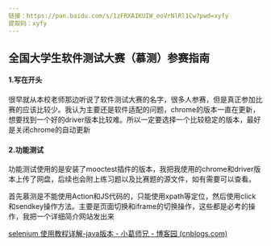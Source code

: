 ```yaml
---
链接：https://pan.baidu.com/s/1zFRXAIKUIW_eoVrNlRl1Cw?pwd=xyfy 
提取码：xyfy
---
```


## 全国大学生软件测试大赛（慕测）参赛指南

#### 1.写在开头

很早就从本校老师那边听说了软件测试大赛的名字，很多人参赛，但是真正参加比赛的应该比较少。我认为主要还是软件适配的问题，chrome的版本一直在更新，想要找到一个好的driver版本比较难。所以一定要选择一个比较稳定的版本，最好是关闭chrome的自动更新

#### 2.功能测试

功能测试使用的是安装了mooctest插件的版本，我把我使用的chrome和driver版本上传了网盘，后续也会附上练习题以及比赛题的源文件，如有需要可以查看。

首先慕测是不能使用Action和JS代码的，只能使用xpath等定位，然后使用click和sendkey操作方法。主要是页面切换和iframe的切换操作，这些都是必考的操作，我把一个详细简介网站发出来

[selenium 使用教程详解-java版本 - 小葛师兄 - 博客园 (cnblogs.com)](https://www.cnblogs.com/tester-ggf/p/12602211.html)



